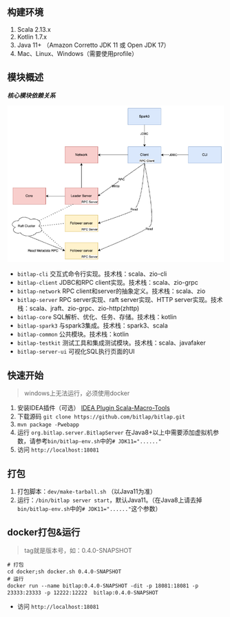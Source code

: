 ## 构建环境

1. Scala 2.13.x
2. Kotlin 1.7.x
3. Java 11+ （Amazon Corretto JDK 11 或 Open JDK 17）
4. Mac、Linux、Windows（需要使用profile）

## 模块概述

***核心模块依赖关系***

![](./bitlap-structure.png)

- `bitlap-cli`       交互式命令行实现。技术栈：scala、zio-cli
- `bitlap-client`    JDBC和RPC client实现。技术栈：scala、zio-grpc
- `bitlap-network`   RPC client和server的抽象定义。技术栈：scala、zio
- `bitlap-server`    RPC server实现、raft server实现、HTTP server实现。技术栈：scala、jraft、zio-grpc、zio-http(zhttp)
- `bitlap-core`      SQL解析、优化、任务、存储。技术栈：kotlin
- `bitlap-spark3`    与spark3集成。技术栈：spark3、scala
- `bitlap-common`    公共模块。技术栈：kotlin
- `bitlap-testkit`   测试工具和集成测试模块。技术栈：scala、javafaker
- `bitlap-server-ui` 可视化SQL执行页面的UI

## 快速开始

> windows上无法运行，必须使用docker

1. 安装IDEA插件（可选） [IDEA Plugin Scala-Macro-Tools](https://github.com/bitlap/scala-macro-tools)
2. 下载源码 `git clone https://github.com/bitlap/bitlap.git`
3. `mvn package -Pwebapp`
4. 运行 `org.bitlap.server.BitlapServer` 在Java8+以上中需要添加虚拟机参数，请参考`bin/bitlap-env.sh`中的`# JDK11="......"`
5. 访问 `http://localhost:18081`

## 打包

1. 打包脚本：`dev/make-tarball.sh` （以Java11为准）
2. 运行：`/bin/bitlap server start`，默认Java11。（在Java8上请去掉`bin/bitlap-env.sh`中的`# JDK11="......"`这个参数）

## docker打包&运行

> tag就是版本号，如：0.4.0-SNAPSHOT
```
# 打包
cd docker;sh docker.sh 0.4.0-SNAPSHOT
# 运行 
docker run --name bitlap:0.4.0-SNAPSHOT -dit -p 18081:18081 -p 23333:23333 -p 12222:12222  bitlap:0.4.0-SNAPSHOT
```
- 访问 `http://localhost:18081`